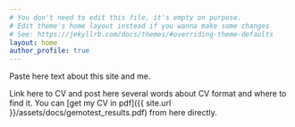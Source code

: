```yaml
---
# You don't need to edit this file, it's empty on purpose.
# Edit theme's home layout instead if you wanna make some changes
# See: https://jekyllrb.com/docs/themes/#overriding-theme-defaults
layout: home
author_profile: true
---
```

Paste here text about this site and me. 

Link here to CV and post here several words about CV format and where to find it. 
You can [get my CV in pdf]({{ site.url }}/assets/docs/gemotest_results.pdf) from here directly.